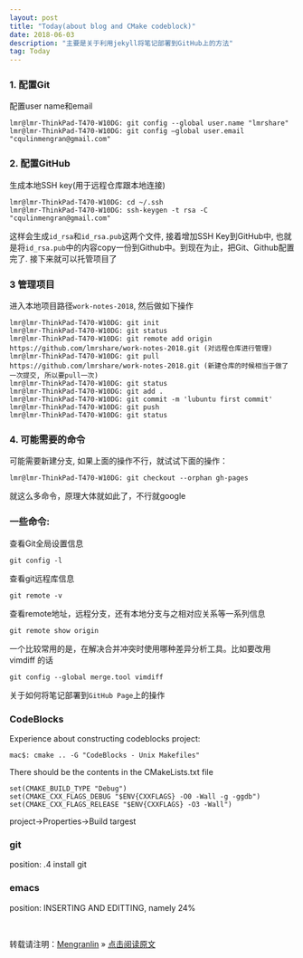 ```yaml
---
layout: post
title: "Today(about blog and CMake codeblock)"
date: 2018-06-03 
description: "主要是关于利用jekyll将笔记部署到GitHub上的方法"
tag: Today
---
```


### 1. 配置Git

配置user name和email

    lmr@lmr-ThinkPad-T470-W10DG: git config --global user.name "lmrshare"
    lmr@lmr-ThinkPad-T470-W10DG: git config –global user.email "cqulinmengran@gmail.com"

### 2. 配置GitHub

生成本地SSH key(用于远程仓库跟本地连接)

    lmr@lmr-ThinkPad-T470-W10DG: cd ~/.ssh
    lmr@lmr-ThinkPad-T470-W10DG: ssh-keygen -t rsa -C "cqulinmengran@gmail.com"

这样会生成`id_rsa`和`id_rsa.pub`这两个文件, 接着增加SSH Key到GitHub中, 也就是将`id_rsa.pub`中的内容copy一份到Github中。到现在为止，把Git、Github配置完了. 接下来就可以托管项目了

### 3 管理项目

进入本地项目路径`work-notes-2018`, 然后做如下操作

    lmr@lmr-ThinkPad-T470-W10DG: git init
    lmr@lmr-ThinkPad-T470-W10DG: git status
    lmr@lmr-ThinkPad-T470-W10DG: git remote add origin https://github.com/lmrshare/work-notes-2018.git (对远程仓库进行管理)
    lmr@lmr-ThinkPad-T470-W10DG: git pull https://github.com/lmrshare/work-notes-2018.git (新建仓库的时候相当于做了一次提交, 所以要pull一次)
    lmr@lmr-ThinkPad-T470-W10DG: git status
    lmr@lmr-ThinkPad-T470-W10DG: git add .
    lmr@lmr-ThinkPad-T470-W10DG: git commit -m 'lubuntu first commit'
    lmr@lmr-ThinkPad-T470-W10DG: git push
    lmr@lmr-ThinkPad-T470-W10DG: git status

### 4. 可能需要的命令

可能需要新建分支, 如果上面的操作不行，就试试下面的操作：

    lmr@lmr-ThinkPad-T470-W10DG: git checkout --orphan gh-pages

就这么多命令，原理大体就如此了，不行就google

### 一些命令:

查看Git全局设置信息

    git config -l

查看git远程库信息

    git remote -v

查看remote地址，远程分支，还有本地分支与之相对应关系等一系列信息

    git remote show origin

一个比较常用的是，在解决合并冲突时使用哪种差异分析工具。比如要改用 vimdiff 的话

    git config --global merge.tool vimdiff

关于如何将笔记部署到`GitHub Page`上的操作

### CodeBlocks

Experience about constructing codeblocks project:

    mac$: cmake .. -G "CodeBlocks - Unix Makefiles"

There should be the contents in the CMakeLists.txt file

    set(CMAKE_BUILD_TYPE "Debug")
    set(CMAKE_CXX_FLAGS_DEBUG "$ENV{CXXFLAGS} -O0 -Wall -g -ggdb")
    set(CMAKE_CXX_FLAGS_RELEASE "$ENV{CXXFLAGS} -O3 -Wall")

project->Properties->Build targest

### git

position: .4 install git

### emacs

position: INSERTING AND EDITTING, namely 24%

<br>

转载请注明：[Mengranlin](https://lmrshare.github.io) » [点击阅读原文](https://lmrshare.github.io/2018/06/today/) 
